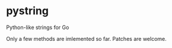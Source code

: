 pystring
========

Python-like strings for Go

Only a few methods are imlemented so far.
Patches are welcome.

